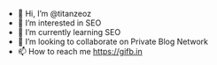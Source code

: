 - 👋 Hi, I’m @titanzeoz
- 👀 I’m interested in SEO
- 🌱 I’m currently learning SEO
- 💞️ I’m looking to collaborate on Private Blog Network
- 📫 How to reach me https://gifb.in

<!---
titanzeoz/titanzeoz is a ✨ special ✨ repository because its `README.md` (this file) appears on your GitHub profile.
You can click the Preview link to take a look at your changes.
--->

